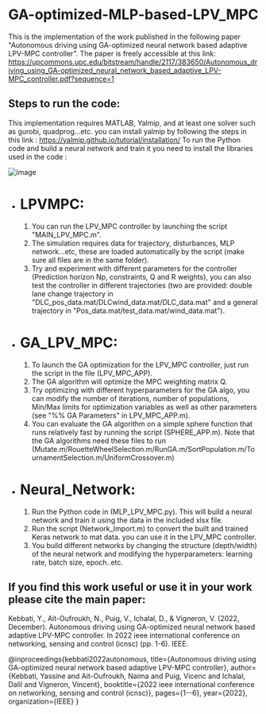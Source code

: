 # GA-optimized-MLP-based-LPV_MPC
This is the implementation of the work published in the following paper "Autonomous driving using GA-optimized neural network based adaptive LPV-MPC controller". 
The paper is freely accessible at this link: https://upcommons.upc.edu/bitstream/handle/2117/383650/Autonomous_driving_using_GA-optimized_neural_network_based_adaptive_LPV-MPC_controller.pdf?sequence=1 

## Steps to run the code:

This implementation requires MATLAB, Yalmip, and at least one solver such as gurobi, quadprog...etc.
you can install yalmip by following the steps in this link : https://yalmip.github.io/tutorial/installation/ 
To run the Python code and build a neural network and train it you need to install the libraries used in the code :

![image](https://github.com/yassinekebbati/GA-optimized-MLP-based-LPV_MPC/assets/49916054/7566d0c9-30a0-490a-98ff-06b768ea159c)


-  # LPVMPC:

   1. You can run the LPV_MPC controller by launching the script "MAIN_LPV_MPC.m".
   2. The simulation requires data for trajectory, disturbances, MLP network...etc, these are loaded automatically by the script (make sure all files are in the same folder).
   3. Try and experiment with different parameters for the controller (Prediction horizon Np, constraints, Q and R weights), you can also test the controller in different trajectories (two are provided: double lane change trajectory in "DLC_pos_data.mat/DLCwind_data.mat/DLC_data.mat" and a general trajectory in "Pos_data.mat/test_data.mat/wind_data.mat").
          

-  # GA_LPV_MPC:

   1. To launch the GA optimization for the LPV_MPC controller, just run the script in the file (LPV_MPC_APP).
   2. The GA algorithm will optimize the MPC weighting matrix Q.
   3. Try optimizing with different hyperparameters for the GA algo, you can modify the number of iterations, number of populations, Min/Max limits for optimization variables as well as other parameters  (see "%% GA Parameters" in LPV_MPC_APP.m).
   4. You can evaluate the GA algorithm on a simple sphere function that runs relatively fast by running the script (SPHERE_APP.m). Note that the GA algorithms need these files to run (Mutate.m/RouetteWheelSelection.m/RunGA.m/SortPopulation.m/TournamentSelection.m/UniformCrossover.m)

- # Neural_Network:

   1. Run the Python code in (MLP_LPV_MPC.py). This will build a neural network and train it using the data in the included xlsx file.
   2. Run the script (Network_Import.m) to convert the built and trained Keras network to mat data. you can use it in the LPV_MPC controller.
   3. You build different networks by changing the structure (depth/width) of the neural network and modifying the hyperparameters: learning rate, batch size, epoch..etc.

## If you find this work useful or use it in your work please cite the main paper:

Kebbati, Y., Ait-Oufroukh, N., Puig, V., Ichalal, D., & Vigneron, V. (2022, December). Autonomous driving using GA-optimized neural network based adaptive LPV-MPC controller. In 2022 ieee international conference on networking, sensing and control (icnsc) (pp. 1-6). IEEE.

@inproceedings{kebbati2022autonomous,
  title={Autonomous driving using GA-optimized neural network based adaptive LPV-MPC controller},
  author={Kebbati, Yassine and Ait-Oufroukh, Naima and Puig, Vicenc and Ichalal, Dalil and Vigneron, Vincent},
  booktitle={2022 ieee international conference on networking, sensing and control (icnsc)},
  pages={1--6},
  year={2022},
  organization={IEEE}
}
